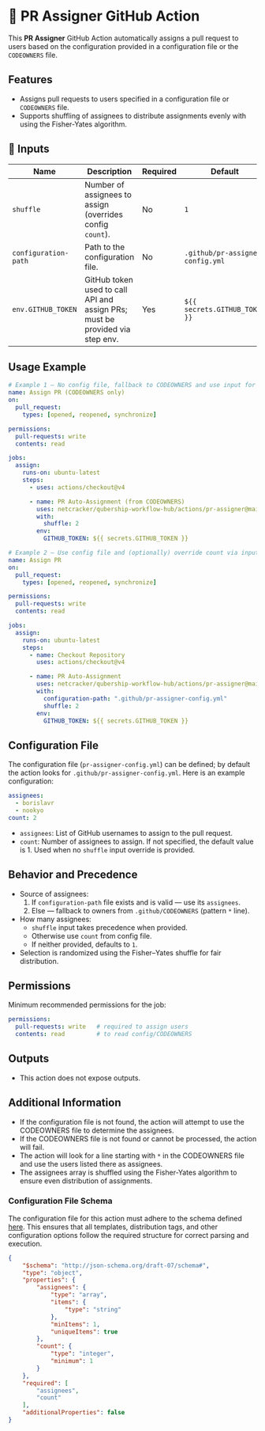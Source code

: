 # 🚀 PR Assigner GitHub Action

This **PR Assigner** GitHub Action automatically assigns a pull request to users based on the configuration provided in a configuration file or the `CODEOWNERS` file.

## Features

- Assigns pull requests to users specified in a configuration file or `CODEOWNERS` file.
- Supports shuffling of assignees to distribute assignments evenly with using the Fisher-Yates algorithm.

## 📌 Inputs

| Name                  | Description                                      | Required | Default                          |
| --------------------- | ------------------------------------------------ | -------- | -------------------------------- |
| `shuffle`             | Number of assignees to assign (overrides config `count`). | No       | `1`                              |
| `configuration-path`  | Path to the configuration file.                  | No       | `.github/pr-assigner-config.yml` |
| `env.GITHUB_TOKEN`   | GitHub token used to call API and assign PRs; must be provided via step env. | Yes      | `${{ secrets.GITHUB_TOKEN }}`    |

## Usage Example


```yaml
# Example 1 — No config file, fallback to CODEOWNERS and use input for count
name: Assign PR (CODEOWNERS only)
on:
  pull_request:
    types: [opened, reopened, synchronize]

permissions:
  pull-requests: write
  contents: read

jobs:
  assign:
    runs-on: ubuntu-latest
    steps:
      - uses: actions/checkout@v4

      - name: PR Auto-Assignment (from CODEOWNERS)
        uses: netcracker/qubership-workflow-hub/actions/pr-assigner@main
        with:
          shuffle: 2
        env:
          GITHUB_TOKEN: ${{ secrets.GITHUB_TOKEN }}
```

```yaml
# Example 2 — Use config file and (optionally) override count via input
name: Assign PR
on:
  pull_request:
    types: [opened, reopened, synchronize]

permissions:
  pull-requests: write
  contents: read

jobs:
  assign:
    runs-on: ubuntu-latest
    steps:
      - name: Checkout Repository
        uses: actions/checkout@v4

      - name: PR Auto-Assignment
        uses: netcracker/qubership-workflow-hub/actions/pr-assigner@main
        with:
          configuration-path: ".github/pr-assigner-config.yml"
          shuffle: 2
        env:
          GITHUB_TOKEN: ${{ secrets.GITHUB_TOKEN }}
```

## Configuration File

The configuration file (`pr-assigner-config.yml`) can be defined; by default the action looks for `.github/pr-assigner-config.yml`. Here is an example configuration:

```yaml
assignees:
  - borislavr
  - nookyo
count: 2
```

- `assignees`: List of GitHub usernames to assign to the pull request.
- `count`: Number of assignees to assign. If not specified, the default value is 1. Used when no `shuffle` input override is provided.

## Behavior and Precedence

- Source of assignees:
  1) If `configuration-path` file exists and is valid — use its `assignees`.
  2) Else — fallback to owners from `.github/CODEOWNERS` (pattern `*` line).
- How many assignees:
  - `shuffle` input takes precedence when provided.
  - Otherwise use `count` from config file.
  - If neither provided, defaults to `1`.
- Selection is randomized using the Fisher–Yates shuffle for fair distribution.

## Permissions

Minimum recommended permissions for the job:
```yaml
permissions:
  pull-requests: write   # required to assign users
  contents: read         # to read config/CODEOWNERS
```

## Outputs

- This action does not expose outputs.

## Additional Information

- If the configuration file is not found, the action will attempt to use the CODEOWNERS file to determine the assignees.
- If the CODEOWNERS file is not found or cannot be processed, the action will fail.
- The action will look for a line starting with `*` in the CODEOWNERS file and use the users listed there as assignees.
- The assignees array is shuffled using the Fisher-Yates algorithm to ensure even distribution of assignments.

### Configuration File Schema

The configuration file for this action must adhere to the schema defined [here](https://github.com/netcracker/qubership-workflow-hub/blob/main/actions/pr-assigner/config.schema.json). This ensures that all templates, distribution tags, and other configuration options follow the required structure for correct parsing and execution.

```json
{
    "$schema": "http://json-schema.org/draft-07/schema#",
    "type": "object",
    "properties": {
        "assignees": {
            "type": "array",
            "items": {
                "type": "string"
            },
            "minItems": 1,
            "uniqueItems": true
        },
        "count": {
            "type": "integer",
            "minimum": 1
        }
    },
    "required": [
        "assignees",
        "count"
    ],
    "additionalProperties": false
}
```